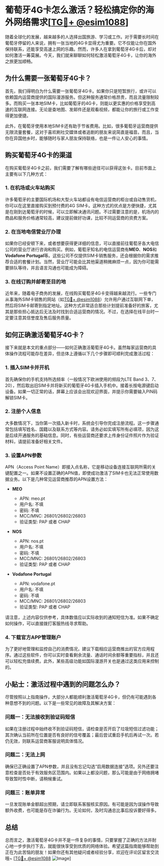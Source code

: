 # 葡萄牙4G卡怎么激活？轻松搞定你的海外网络需求[[TG💪+ @esim1088](https://t.me/s/esim1088)]

随着全球化的发展，越来越多的人选择出国旅游、学习或工作。对于需要长时间在葡萄牙停留的人来说，拥有一张当地的4G卡显得尤为重要。它不仅能让你在国外保持联系，还能享受高速上网的乐趣。然而，许多人在拿到葡萄牙4G卡后，却对如何激活一筹莫展。今天，我们就来聊聊如何轻松激活葡萄牙4G卡，让你的海外之旅更加顺畅。

## 为什么需要一张葡萄牙4G卡？

首先，我们得明白为什么需要一张葡萄牙4G卡。如果你只是短暂旅行，或许可以依赖国内运营商提供的国际漫游服务。但这种服务通常价格昂贵，而且流量限制较多。而购买一张本地SIM卡，比如葡萄牙的4G卡，则能以更实惠的价格享受到高速的互联网连接。无论是查地图、发邮件还是观看视频，都能让你的旅行或工作变得更加便捷。

此外，在葡萄牙使用本地SIM卡还有助于节省费用。比如，很多葡萄牙运营商提供无限流量套餐，这对于喜欢刷社交媒体或者追剧的朋友来说简直是福音。而且，当你在异国他乡时，能够随时与家人朋友保持联络，也是一件让人安心的事情。

## 购买葡萄牙4G卡的渠道

在购买葡萄牙4G卡之前，我们需要了解有哪些途径可以获得这张卡。目前市面上主要有以下几种方式：

### 1. 在机场或火车站购买

许多葡萄牙的主要国际机场和大型火车站都设有电信运营商的柜台或自动售货机，你可以在这里直接购买到预付费的4G SIM卡。这种方式的优点是方便快捷，尤其是在刚到达葡萄牙的时候，可以立即解决通讯问题。不过需要注意的是，机场内的商品和服务价格通常较高，建议提前做好功课，比较不同运营商的资费方案。

### 2. 在当地电信营业厅办理

如果你已经安顿下来，或者想要获得更详细的信息，可以直接前往葡萄牙各大电信公司的营业厅进行咨询和购买。例如，葡萄牙知名的电信运营商有**MEO**、**NOS**和**Vodafone Portugal**等。这些公司不仅提供SIM卡销售服务，还会根据你的需求推荐合适的套餐计划。当然，营业厅可能会比其他渠道稍微麻烦一点，因为你可能需要排队等待，并且语言沟通也可能成为障碍。

### 3. 在线订购并邮寄至目的地

近年来，随着电子商务的发展，在线购买葡萄牙4G卡变得越来越流行。一些专门从事海外SIM卡销售的网站（如[TG💪+ @esim1088](https://t.me/s/esim1088)）允许用户通过互联网下单，然后将SIM卡邮寄到指定地址。这种方式非常适合那些计划提前准备好的旅客，尤其是那些担心抵达后无法及时找到合适运营商的情况。不过，在选择在线平台时一定要注意其信誉度及售后服务质量。

## 如何正确激活葡萄牙4G卡？

接下来就是本文的重点部分——如何正确激活葡萄牙4G卡。虽然每家运营商的具体操作流程可能存在差异，但总体上遵循以下几个步骤即可顺利完成激活过程：

### 1. 插入SIM卡并开机

首先确保你的手机支持所选频率（一般情况下欧洲使用的频段为LTE Band 3、7、20），然后取出旧SIM卡并将新买的葡萄牙4G卡插入手机中。接着长按电源键启动设备。如果一切正常的话，屏幕上应该会出现欢迎界面，并提示你需要输入PIN码解锁SIM卡。

### 2. 注册个人信息

大多数情况下，当你第一次插入新卡时，系统会引导你完成注册流程。这一步骤通常包括填写姓名、国籍以及联系方式等内容。请务必如实填写所有必填项，因为这是后续开通服务的基础信息。同时，有些运营商还要求上传身份证件照片作为验证材料，请提前准备好相关文件。

### 3. 设置APN参数

APN（Access Point Name）即接入点名称，它是移动设备连接互联网所需的关键配置之一。如果不设置正确的APN值，即使成功激活了SIM卡也无法正常使用数据业务。以下是几种常见运营商推荐的APN设置方法：

- **MEO**
  - APN: meo.pt
  - 用户名: 不填
  - 密码: 不填
  - MCC/MNC: 26801/26802/26803
  - 验证类型: PAP 或者 CHAP

- **NOS**
  - APN: nos.pt
  - 用户名: 不填
  - 密码: 不填
  - MCC/MNC: 26801/26802/26803
  - 验证类型: PAP 或者 CHAP

- **Vodafone Portugal**
  - APN: vodafone.pt
  - 用户名: 不填
  - 密码: 不填
  - MCC/MNC: 26801/26802/26803
  - 验证类型: PAP 或者 CHAP

请注意，上述内容仅供参考，具体数值应以实际收到的通知短信为准。如果不确定如何操作，可以直接拨打客服热线寻求帮助。

### 4. 下载官方APP管理账户

为了更好地管理和监控自己的消费情况，建议下载相应运营商推出的官方应用程序。通过这些软件，你可以实时查看剩余流量、通话时间余额等重要指标，并且还可以轻松充值续费。此外，某些高级功能如国际漫游开关也是通过这类应用来控制的。

## 小贴士：激活过程中遇到的问题怎么办？

尽管按照以上指南操作，大部分人都能顺利激活葡萄牙4G卡，但仍有可能遇到各种意想不到的问题。以下是一些常见的故障及其解决方案：

### 问题一：无法接收到验证码短信

如果在注册过程中始终收不到验证码短信，请检查是否开启了垃圾短信过滤功能；其次确认当前所在位置是否有良好的信号覆盖；最后尝试重启手机后再试一次。若仍无效，则联系运营商客服说明具体情况。

### 问题二：无法上网

确保已正确设置了APN参数，并且没有忘记勾选“启用数据连接”选项。另外还要注意检查是否处于有效服务区范围内。如果以上都没问题，那么可能是由于网络拥堵导致暂时性中断，请稍候重试。

### 问题三：账单异常

一旦发现账单金额超出预期，请立即联系客服核实原因。有可能是因为误操作导致额外收费，也可能是存在诈骗行为。无论如何，及时沟通总比事后投诉要好得多。

## 总结

总而言之，激活葡萄牙4G卡并不是一件复杂的事情，只要掌握了正确的方法并耐心地一步步执行下去，就能很快享受到优质的网络体验。希望这篇指南能够帮助到正在为此苦恼的朋友！如果你还有其他疑问或者经验分享，欢迎在评论区留言交流哦~ [[TG💪+ @esim1088](https://t.me/s/esim1088) ![Image](https://i.postimg.cc/4NQfJmqS/Snipaste-2025-05-13-00-14-12.png)]